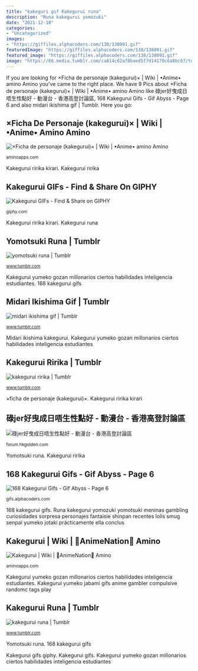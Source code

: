 ```yaml
---
title: "kakeguri gif Kakegurui runa"
description: "Runa kakegurui yomozuki"
date: "2021-12-18"
categories:
- "Uncategorized"
images:
- "https://giffiles.alphacoders.com/138/138091.gif"
featuredImage: "https://giffiles.alphacoders.com/138/138091.gif"
featured_image: "https://giffiles.alphacoders.com/138/138091.gif"
image: "https://66.media.tumblr.com/ca814c62af8baed5f7d14170c6a8bc67/tumblr_pwhb99a4241vlxbtto2_500.gifv"
---
```


If you are looking for ×Ficha de personaje (kakegurui)× | Wiki | •Anime• amino Amino you've came to the right place. We have 9 Pics about ×Ficha de personaje (kakegurui)× | Wiki | •Anime• amino Amino like 碌jer好曳成日唔生性點好 - 動漫台 - 香港高登討論區, 168 Kakegurui Gifs - Gif Abyss - Page 6 and also midari ikishima gif | Tumblr. Here you go:

## ×Ficha De Personaje (kakegurui)× | Wiki | •Anime• Amino Amino

![×Ficha de personaje (kakegurui)× | Wiki | •Anime• amino Amino](https://pa1.narvii.com/7317/a2fada479956db704be20523ef4c5769ab1d60a6r1-540-303_hq.gif "Kakegurui gifs")

<small>aminoapps.com</small>

Kakegurui ririka kirari. Kakegurui ririka

## Kakegurui GIFs - Find &amp; Share On GIPHY

![Kakegurui GIFs - Find &amp; Share on GIPHY](https://media.giphy.com/media/nit3bSNur2ACs/giphy.gif "Yomotsuki runa")

<small>giphy.com</small>

Kakegurui ririka kirari. Kakegurui runa

## Yomotsuki Runa | Tumblr

![yomotsuki runa | Tumblr](https://66.media.tumblr.com/a9fce618090298720ac5faadad3b0e81/tumblr_ou8ab4tSki1w2ucj8o1_500.gifv "Kakegurui yumeko jabami gifs anime gambler compulsive randomc tags play")

<small>www.tumblr.com</small>

Kakegurui yumeko gozan millonarios ciertos habilidades inteligencia estudiantes. 168 kakegurui gifs

## Midari Ikishima Gif | Tumblr

![midari ikishima gif | Tumblr](https://64.media.tumblr.com/220948e2db7a090a5ea70d5744cc8b29/tumblr_ow30y8vJgh1s9smy6o1_540.gifv "Kakegurui ririka kirari")

<small>www.tumblr.com</small>

Midari ikishima kakegurui. Kakegurui yumeko gozan millonarios ciertos habilidades inteligencia estudiantes

## Kakegurui Ririka | Tumblr

![kakegurui ririka | Tumblr](https://66.media.tumblr.com/cf68f457c25ad1e6c022c82eeb30231b/tumblr_pls9a8Op6K1w6mt08o4_r1_500.gif "×ficha de personaje (kakegurui)×")

<small>www.tumblr.com</small>

×ficha de personaje (kakegurui)×. Kakegurui ririka kirari

## 碌jer好曳成日唔生性點好 - 動漫台 - 香港高登討論區

![碌jer好曳成日唔生性點好 - 動漫台 - 香港高登討論區](https://68.media.tumblr.com/3e880e00591be0ffd093de719a2cb871/tumblr_ot5xx8jrZz1qehrvso2_500.gif "168 kakegurui gifs")

<small>forum.hkgolden.com</small>

Yomotsuki runa. Kakegurui ririka

## 168 Kakegurui Gifs - Gif Abyss - Page 6

![168 Kakegurui Gifs - Gif Abyss - Page 6](https://giffiles.alphacoders.com/138/138091.gif "Runa kakegurui yomozuki")

<small>gifs.alphacoders.com</small>

168 kakegurui gifs. Runa kakegurui yomozuki yomotsuki meninas gambling curiosidades sorpresa personajes fantaisie shinpan recentes lolis smug senpai yumeko jotaki prácticamente ella conclus

## Kakegurui | Wiki | 🌟AnimeNation🌟 Amino

![Kakegurui | Wiki | 🌟AnimeNation🌟 Amino](https://pa1.narvii.com/7177/0ba48b57dd710dfacaa640f76587030c9949e134r1-512-288_hq.gif "Runa kakegurui yomotsuki apuestas")

<small>aminoapps.com</small>

Kakegurui yumeko gozan millonarios ciertos habilidades inteligencia estudiantes. Kakegurui yumeko jabami gifs anime gambler compulsive randomc tags play

## Kakegurui Runa | Tumblr

![kakegurui runa | Tumblr](https://66.media.tumblr.com/ca814c62af8baed5f7d14170c6a8bc67/tumblr_pwhb99a4241vlxbtto2_500.gifv "Kakegurui gifs giphy")

<small>www.tumblr.com</small>

Yomotsuki runa. 168 kakegurui gifs

Kakegurui gifs giphy. Kakegurui gifs. Kakegurui yumeko gozan millonarios ciertos habilidades inteligencia estudiantes
